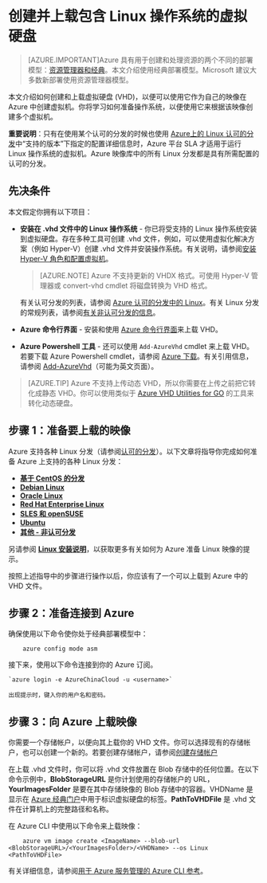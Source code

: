 <properties
	pageTitle="创建和上载 Linux VHD | Azure"
	description="使用包含 Linux 操作系统的经典部署模型创建并上载 Azure 虚拟硬盘 (VHD)。"
	services="virtual-machines-linux"
	documentationCenter=""
	authors="iainfoulds"
	manager="timlt"
	editor="tysonn"
	tags="azure-service-management"/>

<tags
	ms.service="virtual-machines-linux"
	ms.date="04/12/2016"
	wacn.date="05/24/2016"/>

# 创建并上载包含 Linux 操作系统的虚拟硬盘

> [AZURE.IMPORTANT]Azure 具有用于创建和处理资源的两个不同的部署模型：[资源管理器和经典](/documentation/articles/resource-manager-deployment-model)。本文介绍使用经典部署模型。Microsoft 建议大多数新部署使用资源管理器模型。

本文介绍如何创建和上载虚拟硬盘 (VHD)，以便可以使用它作为自己的映像在 Azure 中创建虚拟机。你将学习如何准备操作系统，以便使用它来根据该映像创建多个虚拟机。

**重要说明**：只有在使用某个认可的分发的时候也使用 [Azure上的 Linux 认可的分发](/documentation/articles/virtual-machines-linux-endorsed-distros)中“支持的版本”下指定的配置详细信息时，Azure 平台 SLA 才适用于运行 Linux 操作系统的虚拟机。Azure 映像库中的所有 Linux 分发都是具有所需配置的认可的分发。


## 先决条件
本文假定你拥有以下项目：

- **安装在 .vhd 文件中的 Linux 操作系统** - 你已将受支持的 Linux 操作系统安装到虚拟硬盘。存在多种工具可创建 .vhd 文件，例如，可以使用虚拟化解决方案（例如 Hyper-V）创建 .vhd 文件并安装操作系统。有关说明，请参阅[安装 Hyper-V 角色和配置虚拟机](http://technet.microsoft.com/zh-cn/library/hh846766.aspx)。

	> [AZURE.NOTE] Azure 不支持更新的 VHDX 格式。可使用 Hyper-V 管理器或 convert-vhd cmdlet 将磁盘转换为 VHD 格式。

	有关认可分发的列表，请参阅 [Azure 认可的分发中的 Linux](/documentation/articles/virtual-machines-linux-endorsed-distros)。有关 Linux 分发的常规列表，请参阅[有关非认可分发的信息](/documentation/articles/virtual-machines-linux-create-upload-generic)。

- **Azure 命令行界面** - 安装和使用 [Azure 命令行界面](/documentation/articles/virtual-machines-command-line-tools)来上载 VHD。

- **Azure Powershell 工具** - 还可以使用 `Add-AzureVhd` cmdlet 来上载 VHD。若要下载 Azure Powershell cmdlet，请参阅 [Azure 下载](/downloads/)。有关引用信息，请参阅 [Add-AzureVhd](https://msdn.microsoft.com/zh-cn/library/azure/dn495173.aspx)（可能为英文页面）。

> [AZURE.TIP] Azure 不支持上传动态 VHD，所以你需要在上传之前把它转化成静态 VHD。你可以使用类似于 [Azure VHD Utilities for GO](https://github.com/Microsoft/azure-vhd-utils-for-go) 的工具来转化动态硬盘。

<a id="prepimage"> </a>
## 步骤 1：准备要上载的映像

Azure 支持各种 Linux 分发（请参阅[认可的分发](/documentation/articles/virtual-machines-linux-endorsed-distros)）。以下文章将指导你完成如何准备 Azure 上支持的各种 Linux 分发：

- **[基于 CentOS 的分发](/documentation/articles/virtual-machines-linux-create-upload-centos)**
- **[Debian Linux](/documentation/articles/virtual-machines-linux-debian-create-upload-vhd)**
- **[Oracle Linux](/documentation/articles/virtual-machines-linux-oracle-create-upload-vhd)**
- **[Red Hat Enterprise Linux](/documentation/articles/virtual-machines-linux-redhat-create-upload-vhd)**
- **[SLES 和 openSUSE](/documentation/articles/virtual-machines-linux-suse-create-upload-vhd)**
- **[Ubuntu](/documentation/articles/virtual-machines-linux-create-upload-ubuntu)**
- **[其他 - 非认可分发](/documentation/articles/virtual-machines-linux-create-upload-generic)**

另请参阅 **[Linux 安装说明](/documentation/articles/virtual-machines-linux-create-upload-generic#general-linux-installation-notes)**，以获取更多有关如何为 Azure 准备 Linux 映像的提示。

按照上述指导中的步骤进行操作以后，你应该有了一个可以上载到 Azure 中的 VHD 文件。

<a id="connect"> </a>
## 步骤 2：准备连接到 Azure

确保使用以下命令使你处于经典部署模型中：

		azure config mode asm  

接下来，使用以下命令连接到你的 Azure 订阅。

	`azure login -e AzureChinaCloud -u <username>`

	出现提示时，键入你的用户名和密码。

<a id="upload"> </a>
## 步骤 3：向 Azure 上载映像

你需要一个存储帐户，以便向其上载你的 VHD 文件。你可以选择现有的存储帐户，也可以创建一个新的。若要创建存储帐户，请参阅[创建存储帐户](/documentation/articles/storage-create-storage-account)

在上载 .vhd 文件时，你可以将 .vhd 文件放置在 Blob 存储中的任何位置。在以下命令示例中，**BlobStorageURL** 是你计划使用的存储帐户的 URL，**YourImagesFolder** 是要在其中存储映像的 Blob 存储中的容器。VHDName 是显示在 [Azure 经典门户](http://manage.windowsazure.cn)中用于标识虚拟硬盘的标签。**PathToVHDFile** 是 .vhd 文件在计算机上的完整路径和名称。

在 Azure CLI 中使用以下命令来上载映像：

		azure vm image create <ImageName> --blob-url <BlobStorageURL>/<YourImagesFolder>/<VHDName> --os Linux <PathToVHDFile>

有关详细信息，请参阅[用于 Azure 服务管理的 Azure CLI 参考](/documentation/articles/virtual-machines-command-line-tools)。


[Step 1: Prepare the image to be uploaded]: #prepimage
[Step 2: Prepare the connection to Azure]: #connect
[Step 3: Upload the image to Azure]: #upload

<!---HONumber=Mooncake_0314_2016-->